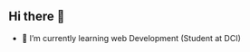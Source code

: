 ## Hi there 👋

- 🌱 I’m currently learning web Development (Student at DCI)


<!--
**vadimzbanok/vadimzbanok** is a ✨ _special_ ✨ repository because its `README.md` (this file) appears on your GitHub profile.


-->
